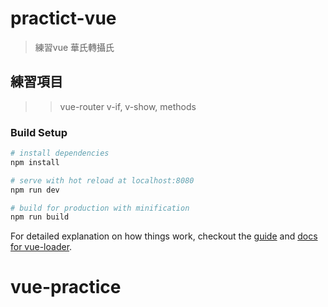 # practict-vue

> 練習vue 華氏轉攝氏

## 練習項目
>>vue-router
v-if, v-show, methods

### Build Setup

``` bash
# install dependencies
npm install

# serve with hot reload at localhost:8080
npm run dev

# build for production with minification
npm run build
```

For detailed explanation on how things work, checkout the [guide](http://vuejs-templates.github.io/webpack/) and [docs for vue-loader](http://vuejs.github.io/vue-loader).
# vue-practice
